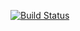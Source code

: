 [![Build Status](https://semaphoreci.com/api/v1/mbenedyk/warsawjs-24-2/branches/master/shields_badge.svg)](https://semaphoreci.com/mbenedyk/warsawjs-24-2)